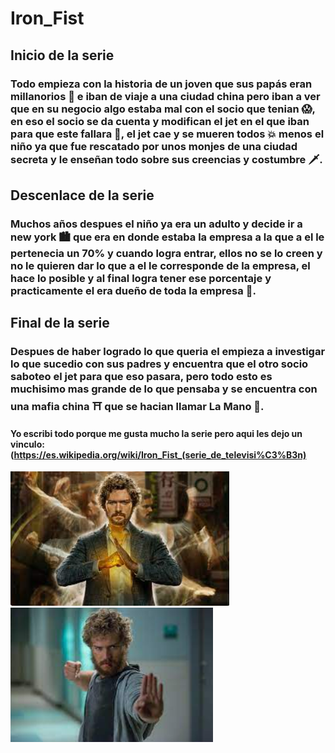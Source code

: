 # Iron_Fist
## Inicio de la serie
### Todo empieza con la historia de un joven que sus papás eran millanorios 🤑 e iban de viaje a una ciudad china pero iban a ver que en su negocio algo estaba mal con el socio que tenian 😱, en eso el socio se da cuenta y modifican el jet en el que iban para que este fallara 🛬, el jet cae y se mueren todos 💥 menos el niño ya que fue rescatado por unos monjes de una ciudad secreta y le enseñan todo sobre sus creencias y costumbre 🗡️. 
## Descenlace de la serie
### Muchos años despues el niño ya era un adulto y decide ir a new york 🏙️ que era en donde estaba la empresa a la que a el le pertenecia un 70% y cuando logra entrar, ellos no se lo creen y no le quieren dar lo que a el le corresponde de la empresa, el hace lo posible y al final logra tener ese porcentaje y practicamente el era dueño de toda la empresa 🤑. 
## Final de la serie
### Despues de haber logrado lo que queria el empieza a investigar lo que sucedio con sus padres y encuentra que el otro socio saboteo el jet para que eso pasara, pero todo esto es muchisimo mas grande de lo que pensaba y se encuentra con una mafia china ⛩️ que se hacian llamar La Mano 🏻.
#### Yo escribi todo porque me gusta mucho la serie pero aqui les dejo un vinculo: (https://es.wikipedia.org/wiki/Iron_Fist_(serie_de_televisi%C3%B3n)
![img.png](img.png)
![img_1.png](img_1.png)
